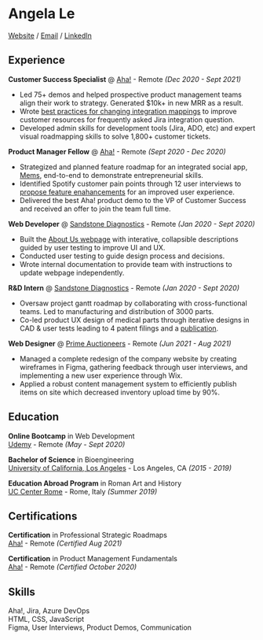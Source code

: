 # Angela Le
[Website](https://angela97le.wixsite.com/website-2) / [Email](angela97le@g.ucla.edu) / [LinkedIn](https://www.linkedin.com/in/lenangela/)  

## Experience

**Customer Success Specialist** @ [Aha!](https://www.aha.io/) - Remote _(Dec 2020 - Sept 2021)_
- Led 75+ demos and helped prospective product management teams align their work to strategy. Generated $10k+ in new MRR as a result.
- Wrote [best practices for changing integration mappings](https://www.aha.io/support/roadmaps/integrations/jira/recommended-jira-mappings#best-practices-for-changing-your-integration-mappings) to improve customer resources for frequently asked Jira integration question.
- Developed admin skills for development tools (Jira, ADO, etc) and expert visual roadmapping skills to solve 1,800+ customer tickets.

**Product Manager Fellow** @ [Aha!](https://www.aha.io/) - Remote _(Sept 2020 - Dec 2020)_
- Strategized and planned feature roadmap for an integrated social app, [Mems](https://drive.google.com/drive/folders/1DQSa9Gn9SYqBIbbShddLc_Z5UDMTkQAd?usp=sharing), end-to-end to demonstrate entrepreneurial skills.
- Identified Spotify customer pain points through 12 user interviews to [propose feature enahancements](https://docs.google.com/presentation/d/13xkjX__XCZCXjCZz0Q_54ZLDU7U1wOzXuY6D-YaLjAA/edit?usp=sharing) for an improved user experience.
- Delivered the best Aha! product demo to the VP of Customer Success and received an offer to join the team full time.  

**Web Developer** @ [Sandstone Diagnostics](https://sandstonedx.com/) - Remote _(Jan 2020 - Sept 2020)_
- Built the [About Us webpage](https://angela97le.wixsite.com/website-2/case-study-2) with interative, collapsible descriptions guided by user testing to improve UI and UX.
- Conducted user testing to guide design process and decisions.
- Wrote internal documentation to provide team with instructions to update webpage independently.

**R&D Intern** @ [Sandstone Diagnostics](https://sandstonedx.com/) - Remote _(Jan 2020 - Sept 2020)_
- Oversaw project gantt roadmap by collaborating with cross-functional teams. Led to manufacturing and distribution of 3000 parts.
- Co-led product UX design of medical parts through iterative designs in CAD & user tests leading to 4 patent filings and a [publication](https://www.mdpi.com/2075-4418/11/6/1019).

**Web Designer** @ [Prime Auctioneers](https://www.primeauction88.com/) - Remote _(Jun 2021 - Aug 2021)_
- Managed a complete redesign of the company website by creating wireframes in Figma, gathering feedback through user interviews, and implementing a new user experience through Wix.
- Applied a robust content management system to efficiently publish items on site which decreased inventory upload time by 90%.


## Education

**Online Bootcamp** in Web Development  
[Udemy](https://www.udemy.com/course/the-complete-web-development-bootcamp/) - Remote _(May - Sept 2020)_

**Bachelor of Science** in Bioengineering  
[University of California, Los Angeles](https://www.ucla.edu/) - Los Angeles, CA _(2015 - 2019)_

**Education Abroad Program** in Roman Art and History  
[UC Center Rome](https://uceap.universityofcalifornia.edu/taxonomy/term/390) - Rome, Italy _(Summer 2019)_  

## Certifications

**Certification** in Professional Strategic Roadmaps  
[Aha!](https://www.aha.io/) - Remote _(Certified Aug 2021)_

**Certification** in Product Management Fundamentals  
[Aha!](https://www.aha.io/) - Remote _(Certified October 2020)_


## Skills
Aha!, Jira, Azure DevOps  
HTML, CSS, JavaScript  
Figma, User Interviews, Product Demos, Communication
